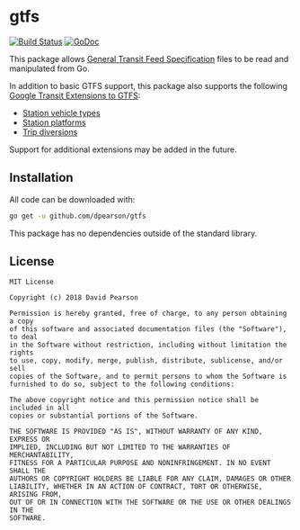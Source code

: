 # gtfs #

[![Build Status](https://travis-ci.org/dpearson/gtfs.svg?branch=master)](https://travis-ci.org/dpearson/gtfs)
[![GoDoc](https://godoc.org/github.com/dpearson/gtfs?status.svg)](https://godoc.org/github.com/dpearson/gtfs)

This package allows [General Transit Feed Specification](https://developers.google.com/transit/gtfs/) files to be read and manipulated from Go.

In addition to basic GTFS support, this package also supports the following [Google Transit Extensions to GTFS](https://developers.google.com/transit/gtfs/reference/gtfs-extensions):

* [Station vehicle types](https://developers.google.com/transit/gtfs/reference/gtfs-extensions#station-vehicle-types)
* [Station platforms](https://developers.google.com/transit/gtfs/reference/gtfs-extensions#station-platforms)
* [Trip diversions](https://developers.google.com/transit/gtfs/reference/gtfs-extensions#trip-diversions)

Support for additional extensions may be added in the future.

## Installation ##

All code can be downloaded with:

```sh
go get -u github.com/dpearson/gtfs
```

This package has no dependencies outside of the standard library.

## License ##

```
MIT License

Copyright (c) 2018 David Pearson

Permission is hereby granted, free of charge, to any person obtaining a copy
of this software and associated documentation files (the "Software"), to deal
in the Software without restriction, including without limitation the rights
to use, copy, modify, merge, publish, distribute, sublicense, and/or sell
copies of the Software, and to permit persons to whom the Software is
furnished to do so, subject to the following conditions:

The above copyright notice and this permission notice shall be included in all
copies or substantial portions of the Software.

THE SOFTWARE IS PROVIDED "AS IS", WITHOUT WARRANTY OF ANY KIND, EXPRESS OR
IMPLIED, INCLUDING BUT NOT LIMITED TO THE WARRANTIES OF MERCHANTABILITY,
FITNESS FOR A PARTICULAR PURPOSE AND NONINFRINGEMENT. IN NO EVENT SHALL THE
AUTHORS OR COPYRIGHT HOLDERS BE LIABLE FOR ANY CLAIM, DAMAGES OR OTHER
LIABILITY, WHETHER IN AN ACTION OF CONTRACT, TORT OR OTHERWISE, ARISING FROM,
OUT OF OR IN CONNECTION WITH THE SOFTWARE OR THE USE OR OTHER DEALINGS IN THE
SOFTWARE.
```